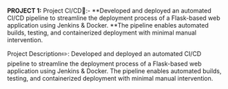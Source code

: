 **PROJECT 1:**
Project CI/CD🚀:-
**Developed and deployed an automated CI/CD pipeline to streamline the deployment process of a Flask-based web application using Jenkins & Docker. 
**The pipeline enables automated builds, testing, and containerized deployment with minimal manual intervention.

Project Description✏️:
Developed and deployed an automated CI/CD pipeline to streamline the deployment process of a Flask-based web application using Jenkins & Docker. The pipeline enables automated builds, testing, and containerized deployment with minimal manual intervention.
